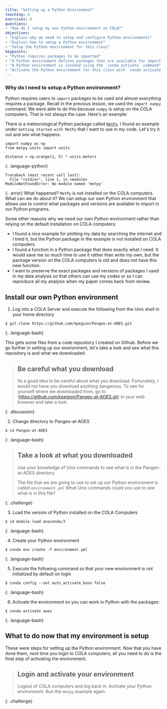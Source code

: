 ```yaml
---
title: "Setting up a Python Environment"
teaching: 0
exercises: 0
questions:
- "How do I setup my own Python environment on COLA?"
objectives:
- "Explain why we need to setup and configure Python environments"
- "Explain how to setup a Python environment"
- "Setup the Python environment for this class"
keypoints:
- "Python requires packages to be imported"
- "A Python environment defines packages that are available for import"
- "A Python environment is invoked using the `conda activate` command"
- "Activate the Python environment for this class with `conda activate aoes` whenever you login to COLA computers"
---
```

### Why do I need to setup a Python environment?
Python requires users to `import` packages to be used and almost everything requires a package. Recall in the previous lesson, we used the `import numpy` command.  We were able to do this because `numpy` is setup on the COLA computers. That is not always the case. Here's an example:

There is a meteorological Python package called [`MetPy`](https://unidata.github.io/MetPy/latest/index.html). I found an example under `Getting Started with MetPy` that I want to use in my code. Let's try it out and see what happens:

~~~
import numpy as np
from metpy.units import units

distance = np.arange(1, 5) * units.meters

~~~
{: .language-python}

~~~
Traceback (most recent call last):
  File "<stdin>", line 1, in <module>
ModuleNotFoundError: No module named 'metpy'
~~~
{: .error}
What happened?  `MetPy` is not installed on the COLA computers.  What can we do about it?  We can setup our own Python environment that allows use to control what packages and versions are available to import in our Python programs.

Some other reasons why we need our own Python environment rather than relying on the default installation on COLA computers:
* I found a nice example for plotting my data by searching the internet and I tried it, but the Python package in the example is not installed on COLA computers.  
* I found a function in a Python package that does exactly what I need.  It would save me so much time to use it rather than write my own, but the package version on the COLA computers is old and does not have this new function. 
* I want to preserve the exact packages and versions of packages I used in my data analysis so that others can use my codes or so I can reproduce all my analysis when my paper comes back from review.


## Install our own Python environment

1. Log into a COLA Server and execute the following from the Unix shell in your home directory

~~~
$ git clone https://github.com/kpegion/Pangeo-at-AOES.git
~~~
{: .language-bash}

This gets some files from a code repository I created on Github. Before we go further in setting up our environment, let's take a look and see what this repository is and what we downloaded.

> ## Be careful what you download
>
> Its a good idea to be careful about what you download.  Fortunately, I would not have you download anything
> dangerous.  To see for yourself where we downloaded from, 
> go to (https://github.com/kpegion/Pangeo-at-AOES.git) in your web browser and take a look.
>
{: .discussion}

2. Change directory to Pangeo-at-AOES

~~~
$ cd Pangeo-at-AOES 
~~~
{: .language-bash}

> ## Take a look at what you downloaded
>
> Use your knowledge of Unix commands to see what is in the Pangeo-at-AOES directory
>
> The file that we are going to use to set up our Python environment is called `environment.yml`
> What Unix commands could you use to see what is in this file?
>
{: .challenge}

3. Load the version of Python installed on the COLA Computers

~~~
$ cd module load anaconda/3
~~~
{: .language-bash}

4. Create your Python environment

~~~
$ conda env create -f environment.yml
~~~
{: .language-bash}

5. Execute the following command so that your new environment is not initialized by default on login

~~~
$ conda config --set auto_activate_base false
~~~
{: .language-bash}

6. Activate the environment so you can work in Python with the packages:

~~~
$ conda activate aoes
~~~
{: .language-bash}

## What to do now that my environment is setup

These were steps for setting up the Python environment. Now that you have done them, next time you login to COLA computers, all you need to do is the final step of activating the environment.  

> ## Login and activate your environment
>
> Logout of COLA computers and log back in.
> Activate your Python environment.
> Run the `metpy` example again.
>
{: .challenge}

